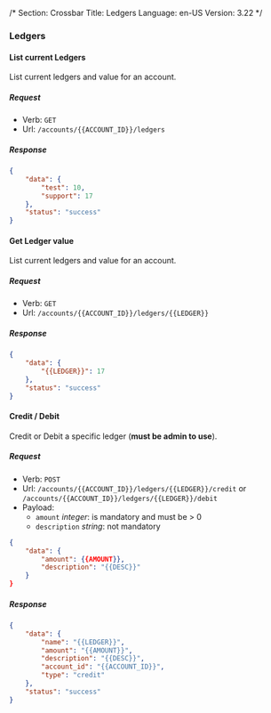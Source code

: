 /*
Section: Crossbar
Title: Ledgers
Language: en-US
Version: 3.22
*/

### Ledgers

#### List current Ledgers

List current ledgers and value for an account.

##### Request

- Verb: `GET`
- Url: `/accounts/{{ACCOUNT_ID}}/ledgers`


##### Response

```json
{
    "data": {
        "test": 10,
        "support": 17
    },
    "status": "success"
}
```

#### Get Ledger value

List current ledgers and value for an account.

##### Request

- Verb: `GET`
- Url: `/accounts/{{ACCOUNT_ID}}/ledgers/{{LEDGER}}`


##### Response

```json
{
    "data": {
        "{{LEDGER}}": 17
    },
    "status": "success"
}
```

#### Credit / Debit

Credit or Debit a specific ledger (**must be admin to use**).

##### Request

- Verb: `POST`
- Url: `/accounts/{{ACCOUNT_ID}}/ledgers/{{LEDGER}}/credit` or `/accounts/{{ACCOUNT_ID}}/ledgers/{{LEDGER}}/debit`
- Payload:
    - `amount` *integer*: is mandatory and must be > 0
    - `description` *string*: not mandatory

```json
{
    "data": {
        "amount": {{AMOUNT}},
        "description": "{{DESC}}"
    }
}
```

##### Response

```json
{
    "data": {
        "name": "{{LEDGER}}",
        "amount": "{{AMOUNT}}",
        "description": "{{DESC}}",
        "account_id": "{{ACCOUNT_ID}}",
        "type": "credit"
    },
    "status": "success"
}
```

